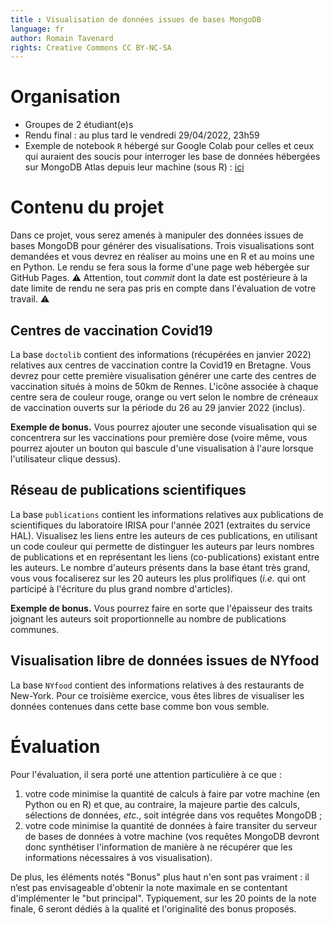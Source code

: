 ```yaml
---
title : Visualisation de données issues de bases MongoDB
language: fr
author: Romain Tavenard
rights: Creative Commons CC BY-NC-SA
---
```


# Organisation

* Groupes de 2 étudiant(e)s
* Rendu final : au plus tard le vendredi 29/04/2022, 23h59
* Exemple de notebook `R` hébergé sur Google Colab pour celles et ceux qui auraient des soucis pour interroger les base de données hébergées sur MongoDB Atlas depuis leur machine (sous R) : [ici](https://colab.research.google.com/drive/1MwSpXY8BKFlTNudC65cQm-oWfi0OOYsq?usp=sharing)


# Contenu du projet

Dans ce projet, vous serez amenés à manipuler des données issues de bases MongoDB pour générer des visualisations.
Trois visualisations sont demandées et vous devrez en réaliser au moins une en R et au moins une en Python.
Le rendu se fera sous la forme d'une page web hébergée sur GitHub Pages.
⚠️ Attention, tout _commit_ dont la date est postérieure à la date limite de rendu ne sera pas pris en compte dans l'évaluation de votre travail. ⚠️

## Centres de vaccination Covid19

La base `doctolib` contient des informations (récupérées en janvier 2022) relatives aux centres de vaccination contre la Covid19 en Bretagne.
Vous devrez pour cette première visualisation générer une carte des centres de vaccination situés à moins de 50km de Rennes.
L'icône associée à chaque centre sera de couleur rouge, orange ou vert selon le nombre de créneaux de vaccination ouverts sur la période du 26 au 29 janvier 2022 (inclus).

**Exemple de bonus.** Vous pourrez ajouter une seconde visualisation qui se concentrera sur les vaccinations pour première dose (voire même, vous pourrez ajouter un bouton qui bascule d'une visualisation à l'aure lorsque l'utilisateur clique dessus).

## Réseau de publications scientifiques

La base `publications` contient les informations relatives aux publications de scientifiques du laboratoire IRISA pour l'année 2021 (extraites du service HAL).
Visualisez les liens entre les auteurs de ces publications, en utilisant un code couleur qui permette de distinguer les auteurs par leurs nombres de publications et en représentant les liens (co-publications) existant entre les auteurs.
Le nombre d'auteurs présents dans la base étant très grand, vous vous focaliserez sur les 20 auteurs les plus prolifiques (_i.e._ qui ont participé à l'écriture du plus grand nombre d'articles).

**Exemple de bonus.** Vous pourrez faire en sorte que l'épaisseur des traits joignant les auteurs soit proportionnelle au nombre de publications communes.

## Visualisation libre de données issues de NYfood

La base `NYfood` contient des informations relatives à des restaurants de New-York.
Pour ce troisième exercice, vous êtes libres de visualiser les données contenues dans cette base comme bon vous semble.

# Évaluation

Pour l'évaluation, il sera porté une attention particulière à ce que :

1. votre code minimise la quantité de calculs à faire par votre machine (en Python ou en R) et que, au contraire, la majeure partie des calculs, sélections de données, _etc._, soit intégrée dans vos requêtes MongoDB ;
2. votre code minimise la quantité de données à faire transiter du serveur de bases de données à votre machine (vos requêtes MongoDB devront donc synthétiser l'information de manière à ne récupérer que les informations nécessaires à vos visualisation).

De plus, les éléments notés "Bonus" plus haut n'en sont pas vraiment : il n’est pas envisageable d'obtenir la note maximale en se contentant d'implémenter le "but principal".
Typiquement, sur les 20 points de la note finale, 6 seront dédiés à la qualité et l'originalité des bonus proposés.